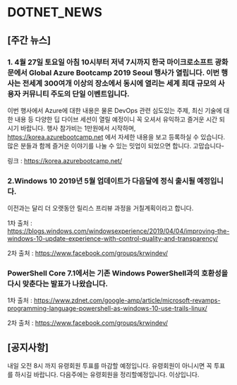 # DOTNET_NEWS

## [주간 뉴스]

### 1. 4월 27일 토요일 아침 10시부터 저녁 7시까지 한국 마이크로소프트 광화문에서 Global Azure Bootcamp 2019 Seoul 행사가 열립니다. 이번 행사는 전세계 300여개 이상의 장소에서 동시에 열리는 세계 최대 규모의 사용자 커뮤니티 주도의 단일 이벤트입니다.
이번 행사에서 Azure에 대한 내용은 물론 DevOps 관련 심도있는 주제, 최신 기술에 대한 내용 등 다양한 딥 다이브 세션이 열릴 예정이니 꼭 오셔서 유익하고 즐거운 시간 되시기 바랍니다.
행사 참가비는 1만원에서 시작하며, https://korea.azurebootcamp.net 에서 자세한 내용을 보고 등록하실 수 있습니다.
많은 분들과 함께 즐거운 이야기를 나눌 수 있는 밋업이 되었으면 합니다. 고맙습니다-

링크 : https://korea.azurebootcamp.net/ 

### 2.Windows 10 2019년 5월 업데이트가 다음달에 정식 출시될 예정입니다. 
이전과는 달리 더 오랫동안 릴리스 프리뷰 과정을 거칠계획이라고 합니다.

1차 출처 : https://blogs.windows.com/windowsexperience/2019/04/04/improving-the-windows-10-update-experience-with-control-quality-and-transparency/

2차 출처 : https://www.facebook.com/groups/krwindev/

###  PowerShell Core 7.1에서는 기존 Windows PowerShell과의 호환성을 다시 맞춘다는 발표가 나왔습니다.

1차 출처 : https://www.zdnet.com/google-amp/article/microsoft-revamps-programming-language-powershell-as-windows-10-use-trails-linux/

2차 출처 : https://www.facebook.com/groups/krwindev/

## [공지사항]
내일 오전 8시 까지 유령회원 투표를 마감할 예정입니다. 유령회원이 아니시면 꼭 투표를 하시길 바랍니다.
다음주에는 유령회원을 정리할예정입니다. 이상입니다.

